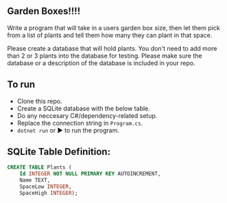 ## Garden Boxes!!!!

Write a program that will take in a users garden box size, then let them pick from a list of plants and tell them how many they can plant in that space.

Please create a database that will hold plants. You don't need to add more than 2 or 3 plants into the database for testing. Please make sure the database or a description of the database is included in your repo.

## To run

- Clone this repo.
- Create a SQLite database with the below table.
- Do any neccesary C#/dependency-related setup.
- Replace the connection string in `Program.cs`.
- `dotnet run` or :arrow_forward: to run the program.

## SQLite Table Definition:

```sql
CREATE TABLE Plants (
	Id INTEGER NOT NULL PRIMARY KEY AUTOINCREMENT,
	Name TEXT,
	SpaceLow INTEGER,
	SpaceHigh INTEGER);
```